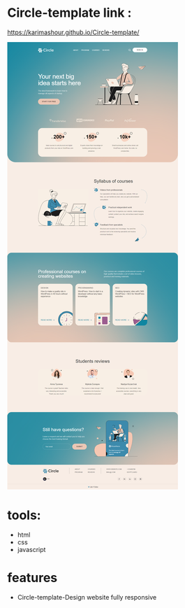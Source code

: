 # Circle-template link :

https://karimashour.github.io/Circle-template/

<img src="./image.png"/> <br/>

# tools:
- html <br/>
- css <br/>
- javascript <br/>

# features 
- Circle-template-Design website fully responsive
